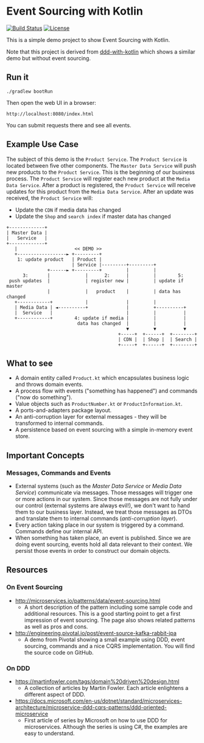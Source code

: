 Event Sourcing with Kotlin
==========================

[![Build Status](https://img.shields.io/travis/bringmeister/event-sourcing-with-kotlin/master.svg)](https://travis-ci.org/bringmeister/event-sourcing-with-kotlin)
[![License](https://img.shields.io/badge/license-MIT-blue.svg)](https://raw.githubusercontent.com/bringmeister/ddd-with-kotlin/master/LICENSE)

This is a simple demo project to show Event Sourcing with Kotlin.

Note that this project is derived from [ddd-with-kotlin](https://github.com/bringmeister/ddd-with-kotlin) which shows a similar demo but without event sourcing.

## Run it

```
./gradlew bootRun
```

Then open the web UI in a browser: 

```
http://localhost:8080/index.html
```

You can submit requests there and see all events.

## Example Use Case

The subject of this demo is the `Product Service`.
The `Product Service` is located between five other components.
The `Master Data Service` will push new products to the `Product Service`.
This is the beginning of our business process.
The `Product Service` will register each new product at the `Media Data Service`.
After a product is registered, the `Product Service` will receive updates for this product from the `Media Data Service`. 
After an update was received, the `Product Service` will:
 - Update the `CDN` if media data has changed
 - Update the `Shop` and `search index` if master data has changed

```
+-------------+
| Master Data |
|   Service   |
+-------------+
   |                     << DEMO >>   
   +------------------► +---------+
    1: update product   | Product |
                        | Service |---------+---------+
               +------► +---------+         |         |
      3:       |             |      2:      |         |        5:
 push updates  |             | register new |         | update if master 
               |             |   product    |         | data has changed
   +------------+            |              |         |
   | Media Data | ◄----------+              |         +----------+
   |  Service   |                           |         |          |
   +------------+        4: update if media |         |          |
                          data has changed  |         |          |
                                            ▼         ▼          ▼
                                         +-----+  +------+  +--------+ 
                                         | CDN |  | Shop |  | Search |
                                         +-----+  +------+  +--------+
```

## What to see

- A domain entity called `Product.kt` which encapsulates business logic and throws domain events.
- A process flow with events ("something has happened") and commands ("now do something").
- Value objects such as `ProductNumber.kt` or `ProductInformation.kt`.
- A ports-and-adapters package layout.
- An anti-corruption layer for external messages - they will be transformed to internal commands.
- A persistence based on event sourcing with a simple in-memory event store.

## Important Concepts

### Messages, Commands and Events

- External systems (such as the _Master Data Service_ or _Media Data Service_) communicate via messages.
Those messages will trigger one or more actions in our system.
Since those messages are not fully under our control (external systems are always evil!), we don't want to hand them to our business layer.
Instead, we treat those messages as DTOs and translate them to internal commands (_anti-corruption layer_). 
- Every action taking place in our system is triggered by a command.
Commands define our internal API.
- When something has taken place, an event is published.
Since we are doing event sourcing, events hold all data relevant to their context.
We persist those events in order to construct our domain objects.

## Resources

### On Event Sourcing

- http://microservices.io/patterns/data/event-sourcing.html
  * A short description of the pattern including some sample code and additional resources. 
  This is a good starting point to get a first impression of event sourcing. 
  The page also shows related patterns as well as pros and cons.
- http://engineering.pivotal.io/post/event-source-kafka-rabbit-jpa
  * A demo from Pivotal showing a small example using DDD, event sourcing, commands and a nice CQRS implementation. 
  You will find the source code on GitHub.

### On DDD

- https://martinfowler.com/tags/domain%20driven%20design.html
  * A collection of articles by Martin Fowler. 
    Each article enlightens a different aspect of DDD.
- https://docs.microsoft.com/en-us/dotnet/standard/microservices-architecture/microservice-ddd-cqrs-patterns/ddd-oriented-microservice
  * First article of series by Microsoft on how to use DDD for microservices.
    Although the series is using C#, the examples are easy to understand.    
